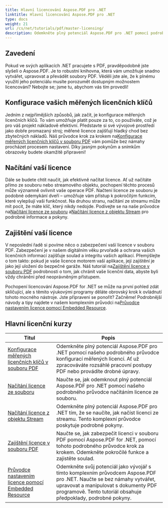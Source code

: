 ```yaml
---
title: Hlavní licencování Aspose.PDF pro .NET
linktitle: Hlavní licencování Aspose.PDF pro .NET
type: docs
weight: 21
url: /cs/net/tutorials/pdf/master-licensing/
description: Odemkněte plný potenciál Aspose.PDF pro .NET pomocí podrobných výukových programů o licencování, zajištění souladu a optimalizaci vašich pracovních postupů ve formátu PDF.
---
```

## Zavedení

Pokud ve svých aplikacích .NET pracujete s PDF, pravděpodobně jste slyšeli o Aspose.PDF. Je to robustní knihovna, která vám umožňuje snadno vytvářet, upravovat a převádět soubory PDF. Věděli jste ale, že k plnému využití jeho potenciálu musíte porozumět dostupným možnostem licencování? Nebojte se; jsme tu, abychom vás tím provedli!

## Konfigurace vašich měřených licenčních klíčů
Jedním z nejpřímějších způsobů, jak začít, je konfigurace měřených licenčních klíčů. To vám umožňuje platit pouze za to, co používáte, což je pro váš projekt nákladově efektivní. Představte si své vývojové prostředí jako dobře promazaný stroj; měřené licence zajišťují hladký chod bez zbytečných nákladů. Náš průvodce krok za krokem na[Konfigurace měřených licenčních klíčů v souboru PDF](./configureing-metered-license-keys/) vám pomůže bez námahy procházet procesem nastavení. Díky jasným pokynům a snímkům obrazovky budete okamžitě připraveni!

## Načítání vaší licence
 Dále se budete chtít naučit, jak efektivně načítat licence. Ať už načítáte přímo ze souboru nebo streamového objektu, pochopení těchto procesů může významně ovlivnit vaše operace PDF. Načtení licence ze souboru je podobné odemykání dveří – umožňuje vám přístup k pokročilým funkcím, které vylepšují vaši funkčnost. Na druhou stranu, načítání ze streamu může mít pocit, že máte klíč, který nikdy nedojde. Podívejte se na naše průvodce na[Načítání licence ze souboru](./loading-license-from-file/) a[Načítání licence z objektu Stream](./loading-license-from-stream-object/) pro podrobné informace a pokyny.

## Zajištění vaší licence
 V neposlední řadě si povíme něco o zabezpečení vaší licence v souboru PDF. Zabezpečení je v našem digitálním věku prvořadé a ochrana vašich licenčních informací zajišťuje soulad a integritu vašich aplikací. Přemýšlejte o tom takto: pokud je vaše licence motorem vaší aplikace, její zajištění je jako její uložení do bezpečné garáže. Náš tutoriál na[Zajištění licence v souboru PDF](./securing-license/) podrobnosti o tom, jak chránit vaše licenční data, abyste byli vždy chráněni před neoprávněným přístupem.

 Pochopení licencování Aspose.PDF for .NET se může na první pohled zdát skličující, ale s těmito výukovými programy děláte obrovský krok k ovládnutí tohoto mocného nástroje. Jste připraveni se ponořit? Začněme! Podrobnější návody a tipy najdete v našem komplexním průvodci na[Průvodce nastavením licence pomocí Embedded Resource](./guide-to-set-license-using-embedded-resource/). 


## Hlavní licenční kurzy
| Titul | Popis |
| --- | --- | 
| [Konfigurace měřených licenčních klíčů v souboru PDF](./configureing-metered-license-keys/) | Odemkněte plný potenciál Aspose.PDF pro .NET pomocí našeho podrobného průvodce konfigurací měřených licencí. Ať už zpracováváte rozsáhlé pracovní postupy PDF nebo provádíte drobné úpravy. |  
| [Načítání licence ze souboru](./loading-license-from-file/) | Naučte se, jak odemknout plný potenciál Aspose.PDF pro .NET pomocí našeho podrobného průvodce načítáním licence ze souboru. |  
| [Načítání licence z objektu Stream](./loading-license-from-stream-object/) | Odemkněte plný potenciál Aspose.PDF pro .NET tím, že se naučíte, jak načíst licenci ze streamu. Tento komplexní průvodce poskytuje podrobné pokyny. |  
| [Zajištění licence v souboru PDF](./securing-license/) | Naučte se, jak zabezpečit licenci v souboru PDF pomocí Aspose.PDF for .NET, pomocí tohoto podrobného průvodce krok za krokem. Odemkněte pokročilé funkce a zajistěte soulad. |  
| [Průvodce nastavením licence pomocí Embedded Resource](./guide-to-set-license-using-embedded-resource/) | Odemkněte svůj potenciál jako vývojář s tímto komplexním průvodcem Aspose.PDF pro .NET. Naučte se bez námahy vytvářet, upravovat a manipulovat s dokumenty PDF programově. Tento tutoriál obsahuje předpoklady, podrobné pokyny. |  